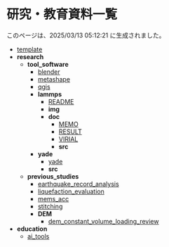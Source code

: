 
# 研究・教育資料一覧
このページは、2025/03/13 05:12:21 に生成されました。

  - [template](contents/template.md)
  - **research**
    - **tool_software**
      - [blender](contents/research/tool_software/blender.md)
      - [metashape](contents/research/tool_software/metashape.md)
      - [qgis](contents/research/tool_software/qgis.md)
      - **lammps**
        - [README](contents/research/tool_software/lammps/README.md)
        - **img**
        - **doc**
          - [MEMO](contents/research/tool_software/lammps/doc/MEMO.md)
          - [RESULT](contents/research/tool_software/lammps/doc/RESULT.md)
          - [VIRIAL](contents/research/tool_software/lammps/doc/VIRIAL.md)
          - **src**
      - **yade**
        - [yade](contents/research/tool_software/yade/yade.md)
        - **src**
    - **previous_studies**
      - [earthquake_record_analysis](contents/research/previous_studies/earthquake_record_analysis.md)
      - [liquefaction_evaluation](contents/research/previous_studies/liquefaction_evaluation.md)
      - [mems_acc](contents/research/previous_studies/mems_acc.md)
      - [stitching](contents/research/previous_studies/stitching.md)
      - **DEM**
        - [dem_constant_volume_loading_review](contents/research/previous_studies/DEM/dem_constant_volume_loading_review.md)
  - **education**
    - [ai_tools](contents/education/ai_tools.md)